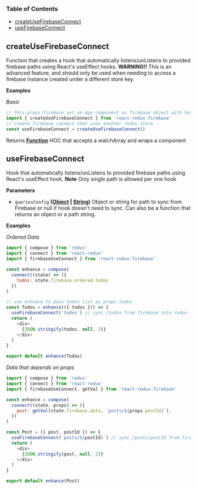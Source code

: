 <!-- Generated by documentation.js. Update this documentation by updating the source code. -->

### Table of Contents

-   [createUseFirebaseConnect](#createusefirebaseconnect)
-   [useFirebaseConnect](#usefirebaseconnect)

## createUseFirebaseConnect

Function that creates a hook that
automatically listens/unListens to provided firebase paths using
React's useEffect hooks.
**WARNING!!** This is an advanced feature, and should only be used when
needing to access a firebase instance created under a different store key.

**Examples**

_Basic_

```javascript
// this.props.firebase set on App component as firebase object with helpers
import { createUseFirebaseConnect } from 'react-redux-firebase'
// create firebase connect that uses another redux store
const useFirebaseConnect = createUseFirebaseConnect()
```

Returns **[Function](https://developer.mozilla.org/docs/Web/JavaScript/Reference/Statements/function)** HOC that accepts a watchArray and wraps a component

## useFirebaseConnect

Hook that automatically listens/unListens
to provided firebase paths using React's useEffect hook.
**Note** Only single path is allowed per one hook

**Parameters**

-   `queriesConfig` **([Object](https://developer.mozilla.org/docs/Web/JavaScript/Reference/Global_Objects/Object) \| [String](https://developer.mozilla.org/docs/Web/JavaScript/Reference/Global_Objects/String))** Object or string for path to sync
    from Firebase or null if hook doesn't need to sync.
    Can also be a function that returns an object or a path string.

**Examples**

_Ordered Data_

```javascript
import { compose } from 'redux'
import { connect } from 'react-redux'
import { firebaseUseConnect } from 'react-redux-firebase'

const enhance = compose(
  connect((state) => ({
    todos: state.firebase.ordered.todos
  })
)

// use enhnace to pass todos list as props.todos
const Todos = enhance(({ todos })) => {
  useFirebaseConnect('todos') // sync /todos from firebase into redux
  return (
    <div>
      {JSON.stringify(todos, null, 2)}
    </div>
  )
}

export default enhance(Todos)
```

_Data that depends on props_

```javascript
import { compose } from 'redux'
import { connect } from 'react-redux'
import { firebaseUseConnect, getVal } from 'react-redux-firebase'

const enhance = compose(
  connect((state, props) => ({
    post: getVal(state.firebase.data, `posts/${props.postId}`),
  })
)

const Post = ({ post, postId }) => {
  useFirebaseConnect(`posts/${postId}`) // sync /posts/postId from firebase into redux
  return (
    <div>
      {JSON.stringify(post, null, 2)}
    </div>
  )
}

export default enhance(Post)
```
